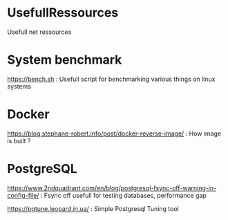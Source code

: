 # UsefullRessources

Usefull net ressources

# System benchmark
https://bench.sh : Usefull script for benchmarking various things on linux systems

# Docker
https://blog.stephane-robert.info/post/docker-reverse-image/ : How image is built ?

# PostgreSQL
https://www.2ndquadrant.com/en/blog/postgresql-fsync-off-warning-in-config-file/ : Fsync off usefull for testing databases, performance gap

https://pgtune.leopard.in.ua/ : Simple Postgresql Tuning tool
